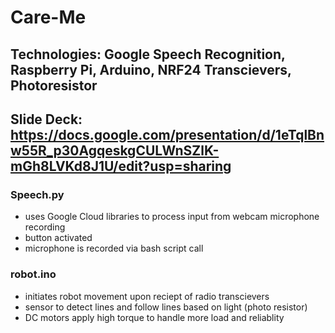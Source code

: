 # Care-Me
## Technologies: Google Speech Recognition, Raspberry Pi, Arduino, NRF24 Transcievers, Photoresistor
## Slide Deck: https://docs.google.com/presentation/d/1eTqlBnw55R_p30AgqeskgCULWnSZlK-mGh8LVKd8J1U/edit?usp=sharing
### Speech.py
  - uses Google Cloud libraries to process input from webcam microphone recording
  - button activated
  - microphone is recorded via bash script call
### robot.ino  
  - initiates robot movement upon reciept of radio transcievers
  - sensor to detect lines and follow lines based on light (photo resistor)
  - DC motors apply high torque to handle more load and reliablity 
